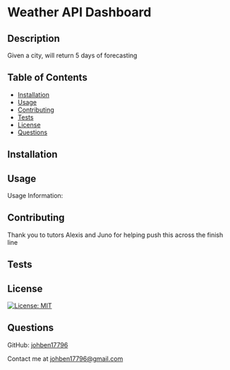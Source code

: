 # Weather API Dashboard

## Description

Given a city, will return 5 days of forecasting

## Table of Contents

- [Installation](#installation)
- [Usage](#usage)
- [Contributing](#contributing)
- [Tests](#tests)
- [License](#license)
- [Questions](#questions)
## Installation



## Usage

Usage Information:

## Contributing

Thank you to tutors Alexis and Juno for helping push this across the finish line

## Tests



## License

[![License: MIT](https://img.shields.io/badge/License-MIT-yellow.svg)](https://opensource.org/licenses/MIT)

## Questions

GitHub: [johben17796](https://github.com/johben17796)

Contact me at johben17796@gmail.com